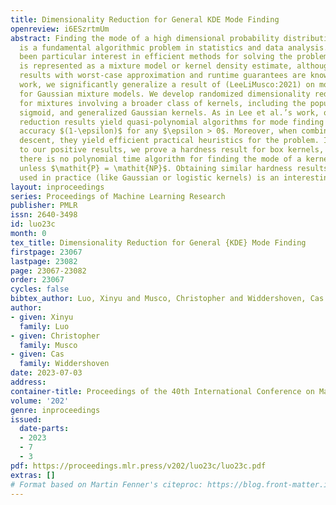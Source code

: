 ```yaml
---
title: Dimensionality Reduction for General KDE Mode Finding
openreview: i6ESzrtmUm
abstract: Finding the mode of a high dimensional probability distribution $\mathcal{D}$
  is a fundamental algorithmic problem in statistics and data analysis. There has
  been particular interest in efficient methods for solving the problem when $\mathcal{D}$
  is represented as a mixture model or kernel density estimate, although few algorithmic
  results with worst-case approximation and runtime guarantees are known. In this
  work, we significantly generalize a result of (LeeLiMusco:2021) on mode approximation
  for Gaussian mixture models. We develop randomized dimensionality reduction methods
  for mixtures involving a broader class of kernels, including the popular logistic,
  sigmoid, and generalized Gaussian kernels. As in Lee et al.’s work, our dimensionality
  reduction results yield quasi-polynomial algorithms for mode finding with multiplicative
  accuracy $(1-\epsilon)$ for any $\epsilon > 0$. Moreover, when combined with gradient
  descent, they yield efficient practical heuristics for the problem. In addition
  to our positive results, we prove a hardness result for box kernels, showing that
  there is no polynomial time algorithm for finding the mode of a kernel density estimate,
  unless $\mathit{P} = \mathit{NP}$. Obtaining similar hardness results for kernels
  used in practice (like Gaussian or logistic kernels) is an interesting future direction.
layout: inproceedings
series: Proceedings of Machine Learning Research
publisher: PMLR
issn: 2640-3498
id: luo23c
month: 0
tex_title: Dimensionality Reduction for General {KDE} Mode Finding
firstpage: 23067
lastpage: 23082
page: 23067-23082
order: 23067
cycles: false
bibtex_author: Luo, Xinyu and Musco, Christopher and Widdershoven, Cas
author:
- given: Xinyu
  family: Luo
- given: Christopher
  family: Musco
- given: Cas
  family: Widdershoven
date: 2023-07-03
address: 
container-title: Proceedings of the 40th International Conference on Machine Learning
volume: '202'
genre: inproceedings
issued:
  date-parts:
  - 2023
  - 7
  - 3
pdf: https://proceedings.mlr.press/v202/luo23c/luo23c.pdf
extras: []
# Format based on Martin Fenner's citeproc: https://blog.front-matter.io/posts/citeproc-yaml-for-bibliographies/
---
```

